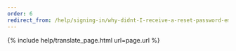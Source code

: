 ```yaml
---
order: 6
redirect_from: /help/signing-in/why-didnt-I-receive-a-reset-password-email-from-logingov/
---
```


{% include help/translate_page.html url=page.url %}
